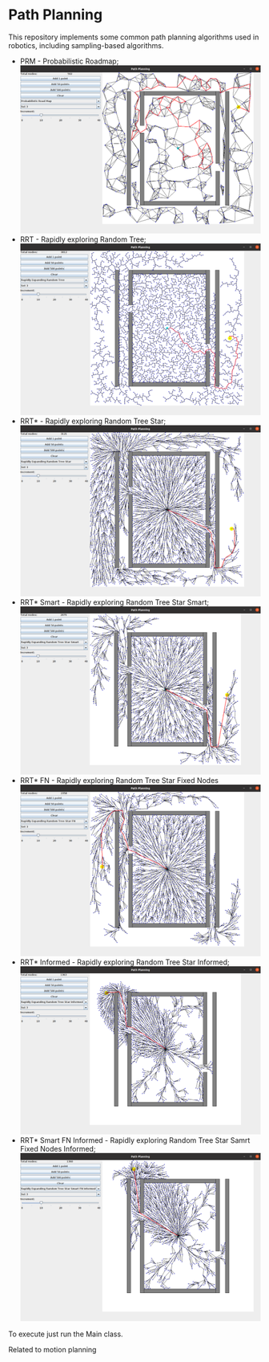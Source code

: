 # Path Planning
This repository implements some common path planning algorithms used in robotics, including sampling-based algorithms.

* PRM - Probabilistic Roadmap;
 ![RRT Path Planning](doc/prm_path_planning.png?raw=true)
* RRT - Rapidly exploring Random Tree;
 ![RRT Path Planning](doc/rrt_path_planning.png?raw=true)
* RRT* - Rapidly exploring Random Tree Star;
 ![RRT Path Planning](doc/rrt_star_path_planning.png?raw=true)
* RRT* Smart - Rapidly exploring Random Tree Star Smart;
 ![RRT Path Planning](doc/rrt_star_smart_path_planning.png?raw=true)
* RRT* FN - Rapidly exploring Random Tree Star Fixed Nodes
 ![RRT Path Planning](doc/rrt_star_fn_path_planning.png?raw=true)
* RRT* Informed - Rapidly exploring Random Tree Star Informed;
 ![RRT Path Planning](doc/rrt_star_informed_path_planning.png?raw=true)
* RRT* Smart FN Informed - Rapidly exploring Random Tree Star Samrt Fixed Nodes Informed;
 ![RRT Path Planning](doc/rrt_star_smart_fn_informed.png?raw=true)

To execute just run the Main class.

Related to motion planning
